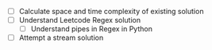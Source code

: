 - [ ] Calculate space and time complexity of existing solution
- [ ] Understand Leetcode Regex solution
    - [ ] Understand pipes in Regex in Python
- [ ] Attempt a stream solution
